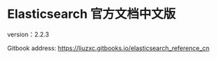 # Elasticsearch 官方文档中文版
version：2.2.3

Gitbook address: https://liuzxc.gitbooks.io/elasticsearch_reference_cn

